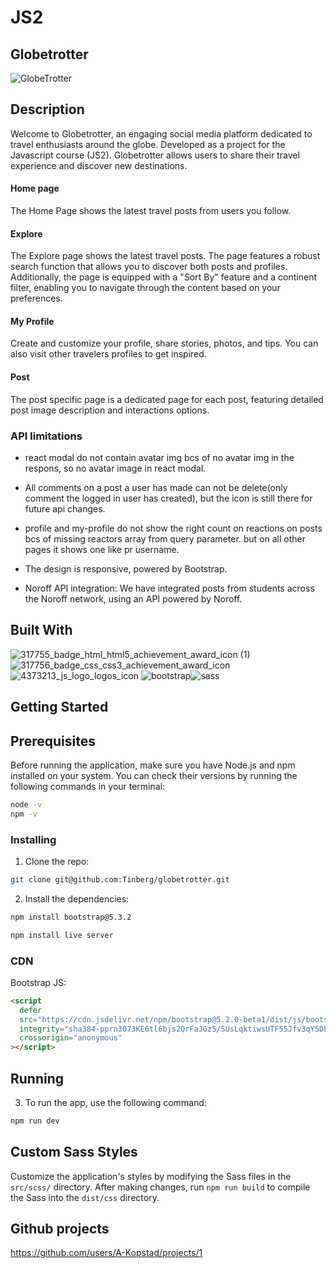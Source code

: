 # JS2
## Globetrotter 
![GlobeTrotter](https://github.com/Tinberg/globetrotter/assets/126072224/a931d9c6-11fc-4d9f-98ff-8c55ba8a7725)

## Description

Welcome to Globetrotter, an engaging social media platform dedicated to travel enthusiasts around the globe. Developed as a project for the Javascript course (JS2). Globetrotter allows users to share their travel experience and discover new destinations. 

#### Home page
The Home Page shows the latest travel posts from users you follow.

#### Explore
The Explore page shows the latest travel posts. The page features a robust search function that allows you to discover both posts and profiles. Additionally, the page is equipped with a "Sort By" feature and a continent filter, enabling you to navigate through the content based on your preferences.

#### My Profile
Create and customize your profile, share stories, photos, and tips. You can also visit other travelers profiles to get inspired.

#### Post
The post specific page is a dedicated page for each post, featuring detailed post image description and interactions options.


### API limitations 
- react modal do not contain avatar img bcs of no avatar img in the respons, so no avatar image in react modal. 
- All comments on a post a user has made can not be delete(only comment the logged in user has created), but the icon is still there for future api changes.
- profile and my-profile do not show the right count on reactions on posts bcs of missing reactors array from query parameter. but on all other pages it shows one like pr username. 

- The design is responsive, powered by Bootstrap.
- Noroff API integration: We have integrated posts from students across the Noroff network, using an API powered by Noroff.

## Built With 

![317755_badge_html_html5_achievement_award_icon (1)](https://github.com/Tinberg/Rainydays/assets/126072224/38fa6731-648a-4696-a360-2333939feb36)  ![317756_badge_css_css3_achievement_award_icon](https://github.com/Tinberg/Rainydays/assets/126072224/1f673d3c-9820-481f-9610-3d22010c8359) 
![4373213_js_logo_logos_icon](https://github.com/Tinberg/Rainydays/assets/126072224/d877fa5d-c0f7-4dd0-beab-cca0b7c02da5) ![bootstrap](https://github.com/Tinberg/css-frameworks-ca/assets/126072224/c9dd8196-af4b-440e-847a-d43f5b1f17fb)![sass](https://github.com/Tinberg/css-frameworks-ca/assets/126072224/f0fd1e63-9e5a-4b43-a038-df57a4136287)

## Getting Started

## Prerequisites

Before running the application, make sure you have Node.js and npm installed on your system. You can check their versions by running the following commands in your terminal:

```bash
node -v
npm -v
```

### Installing

1. Clone the repo:

```bash
git clone git@github.com:Tinberg/globetrotter.git
```
2. Install the dependencies:

```bash
npm install bootstrap@5.3.2

```

```bash
npm install live server

```
### CDN
Bootstrap JS:
```html
<script
  defer
  src="https://cdn.jsdelivr.net/npm/bootstrap@5.2.0-beta1/dist/js/bootstrap.bundle.min.js"
  integrity="sha384-pprn3073KE6tl6bjs2QrFaJGz5/SUsLqktiwsUTF55Jfv3qYSDhgCecCxMW52nD2"
  crossorigin="anonymous"
></script>
```
## Running

3. To run the app, use the following command:

```bash
npm run dev

```
## Custom Sass Styles

Customize the application's styles by modifying the Sass files in the `src/scss/` directory. After making changes, run `npm run build` to compile the Sass into the `dist/css` directory.

## Github projects

https://github.com/users/A-Kopstad/projects/1

